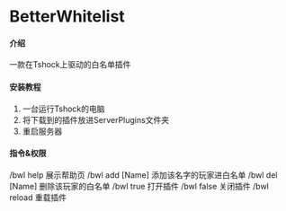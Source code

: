 # BetterWhitelist

#### 介绍
一款在Tshock上驱动的白名单插件
#### 安装教程

1.  一台运行Tshock的电脑
2.  将下载到的插件放进ServerPlugins文件夹
3.  重启服务器

#### 指令&权限

/bwl help 展示帮助页
/bwl add [Name] 添加该名字的玩家进白名单
/bwl del [Name] 删除该玩家的白名单
/bwl true       打开插件
/bwl false      关闭插件
/bwl reload     重载插件